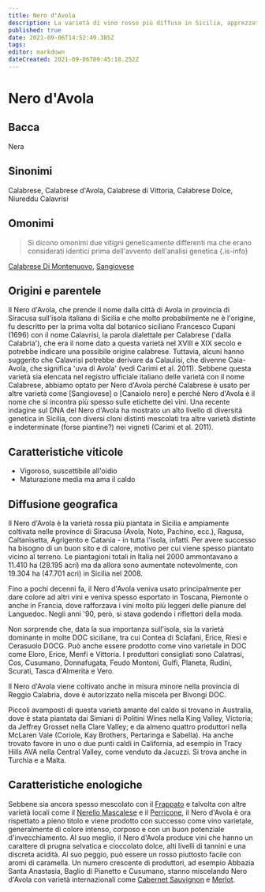 ```yaml
---
title: Nero d'Avola
description: La varietà di vino rosso più diffusa in Sicilia, apprezzata per il colore, il corpo pieno e il potenziale d'invecchiamento
published: true
date: 2021-09-06T14:52:49.385Z
tags: 
editor: markdown
dateCreated: 2021-09-06T09:45:18.252Z
---
```


# Nero d'Avola

## Bacca
Nera
## Sinonimi
Calabrese, Calabrese d'Avola, Calabrese di Vittoria, Calabrese Dolce, Niureddu Calavrisi

## Omonimi
> Si dicono omonimi due vitigni geneticamente differenti ma che erano considerati identici prima dell'avvento dell'analisi genetica
{.is-info}

[Calabrese Di Montenuovo](/vitigni/bacca-nera/calabrese-di-montenuovo), [Sangiovese](/vitigni/Italia/bacca-nera/sangiovese)

## Origini e parentele
Il Nero d'Avola, che prende il nome dalla città di Avola in provincia di Siracusa sull'isola italiana di Sicilia e che molto probabilmente ne è l'origine, fu descritto per la prima volta dal botanico siciliano Francesco Cupani (1696) con il nome Calavrisi, la parola dialettale per Calabrese ('dalla Calabria'), che era il nome dato a questa varietà nel XVIII e XIX secolo e potrebbe indicare una possibile origine calabrese. Tuttavia, alcuni hanno suggerito che Calavrisi potrebbe derivare da Calaulisi, che divenne Caia-Avola, che significa 'uva di Avola' (vedi Carimi et al. 2011). Sebbene questa varietà sia elencata nel registro ufficiale italiano delle varietà con il nome Calabrese, abbiamo optato per Nero d'Avola perché Calabrese è usato per altre varietà come [Sangiovese] o [Canaiolo nero] e perché Nero d'Avola è il nome che si incontra più spesso sulle etichette dei vini. Una recente indagine sul DNA del Nero d'Avola ha mostrato un alto livello di diversità genetica in Sicilia, con diversi cloni distinti mescolati tra altre varietà distinte e indeterminate (forse piantine?) nei vigneti (Carimi et al. 2011).

## Caratteristiche viticole
- Vigoroso, suscettibile all'oidio 
- Maturazione media ma ama il caldo

## Diffusione geografica
Il Nero d'Avola è la varietà rossa più piantata in Sicilia e ampiamente coltivata nelle province di Siracusa (Avola, Noto, Pachino, ecc.), Ragusa, Caltanisetta, Agrigento e Catania - in tutta l'isola, infatti. Per avere successo ha bisogno di un buon sito e di calore, motivo per cui viene spesso piantato vicino al terreno. Le piantagioni totali in Italia nel 2000 ammontavano a 11.410 ha (28.195 acri) ma da allora sono aumentate notevolmente, con 19.304 ha (47.701 acri) in Sicilia nel 2008.

Fino a pochi decenni fa, il Nero d'Avola veniva usato principalmente per dare colore ad altri vini e veniva spesso esportato in Toscana, Piemonte o anche in Francia, dove rafforzava i vini molto più leggeri delle pianure del Languedoc. Negli anni '90, però, si stava godendo i riflettori della moda. 

Non sorprende che, data la sua importanza sull'isola, sia la varietà dominante in molte DOC siciliane, tra cui Contea di Sclafani, Erice, Riesi e Cerasuolo DOCG. Può anche essere prodotto come vino varietale in DOC come Eloro, Erice, Menfi e Vittoria. I produttori consigliati sono Calatrasi, Cos, Cusumano, Donnafugata, Feudo Montoni, Gulfi, Planeta, Rudini, Scurati, Tasca d'Almerita e Vero.

Il Nero d'Avola viene coltivato anche in misura minore nella provincia di Reggio Calabria, dove è autorizzato nella miscela per Bivongi DOC.

Piccoli avamposti di questa varietà amante del caldo si trovano in Australia, dove è stata piantata dai Simiani di Politini Wines nella King Valley, Victoria; da Jeffrey Grosset nella Clare Valley; e da almeno quattro produttori nella McLaren Vale (Coriole, Kay Brothers, Pertaringa e Sabella). Ha anche trovato favore in uno o due punti caldi in California, ad esempio in Tracy Hills AVA nella Central Valley, come venduto da Jacuzzi. Si trova anche in Turchia e a Malta.

## Caratteristiche enologiche
Sebbene sia ancora spesso mescolato con il [Frappato](/vitigni/bacca-nera/frappato) e talvolta con altre varietà locali come il [Nerello Mascalese](/vitigni/bacca-nera/nerello-mascalese) e il [Perricone](/vitigni/bacca-nera/perricone), il Nero d'Avola è ora rispettato a pieno titolo e viene prodotto con successo come vino varietale, generalmente di colore intenso, corposo e con un buon potenziale d'invecchiamento. Al suo meglio, il Nero d'Avola produce vini che hanno un carattere di prugna selvatica e cioccolato dolce, alti livelli di tannini e una discreta acidità. Al suo peggio, può essere un rosso piuttosto facile con aromi di caramella. Un numero crescente di produttori, ad esempio Abbazia Santa Anastasia, Baglio di Pianetto e Cusumano, stanno miscelando Nero d'Avola con varietà internazionali come [Cabernet Sauvignon](/vitigni/bacca-nera/cabernet-sauvignon) e [Merlot](/vitigni/bacca-nera/merlot).